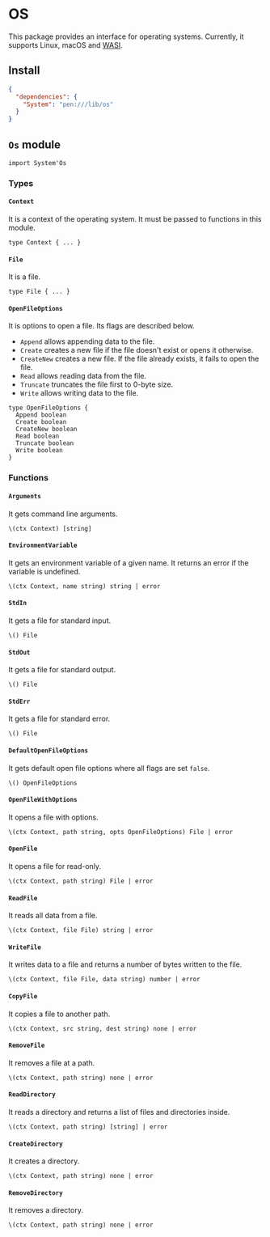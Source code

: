 # OS

This package provides an interface for operating systems. Currently, it supports Linux, macOS and [WASI](https://wasi.dev).

## Install

```json
{
  "dependencies": {
    "System": "pen:///lib/os"
  }
}
```

## `Os` module

```pen
import System'Os
```

### Types

#### `Context`

It is a context of the operating system. It must be passed to functions in this module.

```pen
type Context { ... }
```

#### `File`

It is a file.

```pen
type File { ... }
```

#### `OpenFileOptions`

It is options to open a file. Its flags are described below.

- `Append` allows appending data to the file.
- `Create` creates a new file if the file doesn't exist or opens it otherwise.
- `CreateNew` creates a new file. If the file already exists, it fails to open the file.
- `Read` allows reading data from the file.
- `Truncate` truncates the file first to 0-byte size.
- `Write` allows writing data to the file.

```pen
type OpenFileOptions {
  Append boolean
  Create boolean
  CreateNew boolean
  Read boolean
  Truncate boolean
  Write boolean
}
```

### Functions

#### `Arguments`

It gets command line arguments.

```pen
\(ctx Context) [string]
```

#### `EnvironmentVariable`

It gets an environment variable of a given name. It returns an error if the variable is undefined.

```pen
\(ctx Context, name string) string | error
```

#### `StdIn`

It gets a file for standard input.

```pen
\() File
```

#### `StdOut`

It gets a file for standard output.

```pen
\() File
```

#### `StdErr`

It gets a file for standard error.

```pen
\() File
```

#### `DefaultOpenFileOptions`

It gets default open file options where all flags are set `false`.

```pen
\() OpenFileOptions
```

#### `OpenFileWithOptions`

It opens a file with options.

```pen
\(ctx Context, path string, opts OpenFileOptions) File | error
```

#### `OpenFile`

It opens a file for read-only.

```pen
\(ctx Context, path string) File | error
```

#### `ReadFile`

It reads all data from a file.

```pen
\(ctx Context, file File) string | error
```

#### `WriteFile`

It writes data to a file and returns a number of bytes written to the file.

```pen
\(ctx Context, file File, data string) number | error
```

#### `CopyFile`

It copies a file to another path.

```pen
\(ctx Context, src string, dest string) none | error
```

#### `RemoveFile`

It removes a file at a path.

```pen
\(ctx Context, path string) none | error
```

#### `ReadDirectory`

It reads a directory and returns a list of files and directories inside.

```pen
\(ctx Context, path string) [string] | error
```

#### `CreateDirectory`

It creates a directory.

```pen
\(ctx Context, path string) none | error
```

#### `RemoveDirectory`

It removes a directory.

```pen
\(ctx Context, path string) none | error
```
